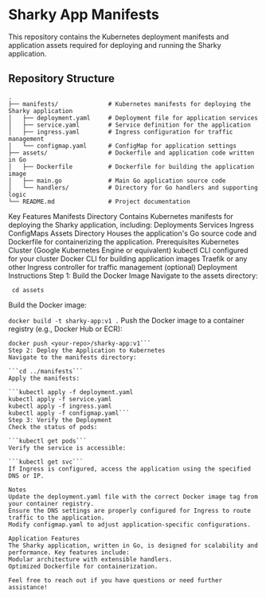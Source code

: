 # Sharky App Manifests

This repository contains the Kubernetes deployment manifests and application assets required for deploying and running the Sharky application.

## Repository Structure

```
.
├── manifests/              # Kubernetes manifests for deploying the Sharky application
│   ├── deployment.yaml     # Deployment file for application services
│   ├── service.yaml        # Service definition for the application
│   ├── ingress.yaml        # Ingress configuration for traffic management
│   └── configmap.yaml      # ConfigMap for application settings
├── assets/                 # Dockerfile and application code written in Go
│   ├── Dockerfile          # Dockerfile for building the application image
│   ├── main.go             # Main Go application source code
│   └── handlers/           # Directory for Go handlers and supporting logic
└── README.md               # Project documentation
```
Key Features
Manifests Directory
Contains Kubernetes manifests for deploying the Sharky application, including:
Deployments
Services
Ingress
ConfigMaps
Assets Directory
Houses the application's Go source code and Dockerfile for containerizing the application.
Prerequisites
Kubernetes Cluster (Google Kubernetes Engine or equivalent)
kubectl CLI configured for your cluster
Docker CLI for building application images
Traefik or any other Ingress controller for traffic management (optional)
Deployment Instructions
Step 1: Build the Docker Image
Navigate to the assets directory:

``` cd assets```

Build the Docker image:

```docker build -t sharky-app:v1 .```
Push the Docker image to a container registry (e.g., Docker Hub or ECR):

```docker tag sharky-app:v1 <your-repo>/sharky-app:v1
docker push <your-repo>/sharky-app:v1```
Step 2: Deploy the Application to Kubernetes
Navigate to the manifests directory:

```cd ../manifests```
Apply the manifests:

```kubectl apply -f deployment.yaml
kubectl apply -f service.yaml
kubectl apply -f ingress.yaml
kubectl apply -f configmap.yaml```
Step 3: Verify the Deployment
Check the status of pods:

```kubectl get pods```
Verify the service is accessible:

```kubectl get svc```
If Ingress is configured, access the application using the specified DNS or IP.

Notes
Update the deployment.yaml file with the correct Docker image tag from your container registry.
Ensure the DNS settings are properly configured for Ingress to route traffic to the application.
Modify configmap.yaml to adjust application-specific configurations.

Application Features
The Sharky application, written in Go, is designed for scalability and performance. Key features include:
Modular architecture with extensible handlers.
Optimized Dockerfile for containerization.

Feel free to reach out if you have questions or need further assistance!
